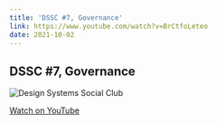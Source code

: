 ```yaml
---
title: 'DSSC #7, Governance'
link: https://www.youtube.com/watch?v=BrCtfoLeteo
date: 2021-10-02
---
```


## DSSC #7, Governance

![Design Systems Social Club](https://i.ytimg.com/vi/BrCtfoLeteo/maxresdefault.jpg)

[Watch on YouTube](https://www.youtube.com/watch?v=BrCtfoLeteo)

